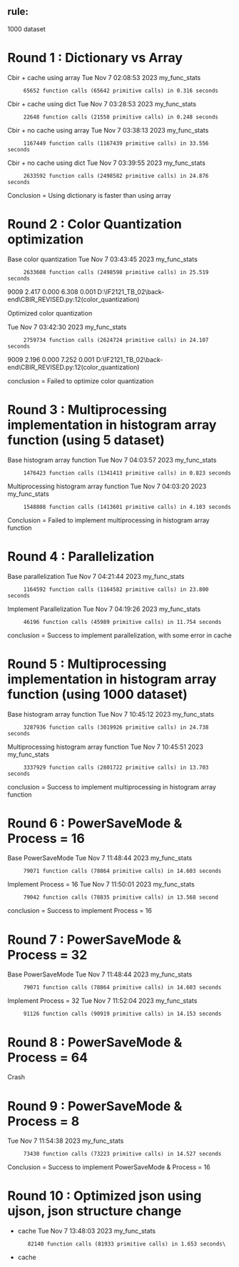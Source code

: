 ## rule:
1000 dataset

# Round 1 : Dictionary vs Array
Cbir + cache using array
Tue Nov  7 02:08:53 2023    my_func_stats

         65652 function calls (65642 primitive calls) in 0.316 seconds

Cbir + cache using dict
Tue Nov  7 03:28:53 2023    my_func_stats

         22648 function calls (21558 primitive calls) in 0.248 seconds

Cbir + no cache using array
Tue Nov  7 03:38:13 2023    my_func_stats

         1167449 function calls (1167439 primitive calls) in 33.556 seconds

Cbir + no cache using dict
Tue Nov  7 03:39:55 2023    my_func_stats

         2633592 function calls (2498582 primitive calls) in 24.876 seconds

Conclusion = Using dictionary is faster than using array


# Round 2 : Color Quantization optimization
Base color quantization
Tue Nov  7 03:43:45 2023    my_func_stats

         2633608 function calls (2498598 primitive calls) in 25.519 seconds
9009    2.417    0.000    6.308    0.001 D:\IF2121_TB_02\back-end\CBIR_REVISED.py:12(color_quantization)

Optimized color quantization

Tue Nov  7 03:42:30 2023    my_func_stats

         2759734 function calls (2624724 primitive calls) in 24.107 seconds

9009    2.196    0.000    7.252    0.001 D:\IF2121_TB_02\back-end\CBIR_REVISED.py:12(color_quantization)

conclusion = Failed to optimize color quantization

# Round 3 : Multiprocessing implementation in histogram array function (using 5 dataset)
Base histogram array function
Tue Nov  7 04:03:57 2023    my_func_stats

         1476423 function calls (1341413 primitive calls) in 0.823 seconds

Multiprocessing histogram array function
Tue Nov  7 04:03:20 2023    my_func_stats

         1548808 function calls (1413601 primitive calls) in 4.103 seconds
        
Conclusion = Failed to implement multiprocessing in histogram array function

# Round 4 : Parallelization
Base parallelization
Tue Nov  7 04:21:44 2023    my_func_stats

         1164592 function calls (1164582 primitive calls) in 23.800 seconds

Implement Parallelization
Tue Nov  7 04:19:26 2023    my_func_stats

         46196 function calls (45989 primitive calls) in 11.754 seconds

conclusion = Success to implement parallelization, with some error in cache

# Round 5 : Multiprocessing implementation in histogram array function (using 1000 dataset)
Base histogram array function
Tue Nov  7 10:45:12 2023    my_func_stats

         3287936 function calls (3019926 primitive calls) in 24.738 seconds

Multiprocessing histogram array function
Tue Nov  7 10:45:51 2023    my_func_stats

         3337929 function calls (2801722 primitive calls) in 13.703 seconds

conclusion = Success to implement multiprocessing in histogram array function

# Round 6 : PowerSaveMode & Process = 16
Base PowerSaveMode
Tue Nov  7 11:48:44 2023    my_func_stats

         79071 function calls (78864 primitive calls) in 14.603 seconds

Implement Process = 16
Tue Nov  7 11:50:01 2023    my_func_stats

         79042 function calls (78835 primitive calls) in 13.568 second

conclusion = Success to implement Process = 16

# Round 7 : PowerSaveMode & Process = 32
Base PowerSaveMode
Tue Nov  7 11:48:44 2023    my_func_stats

         79071 function calls (78864 primitive calls) in 14.603 seconds

Implement Process = 32
Tue Nov  7 11:52:04 2023    my_func_stats

         91126 function calls (90919 primitive calls) in 14.153 seconds

# Round 8 : PowerSaveMode & Process = 64
Crash

# Round 9 : PowerSaveMode & Process = 8
Tue Nov  7 11:54:38 2023    my_func_stats

         73430 function calls (73223 primitive calls) in 14.527 seconds

Conclusion = Success to implement PowerSaveMode & Process = 16

# Round 10 : Optimized json using ujson, json structure change 
+ cache
Tue Nov  7 13:48:03 2023    my_func_stats

         82140 function calls (81933 primitive calls) in 1.653 seconds\

- cache
